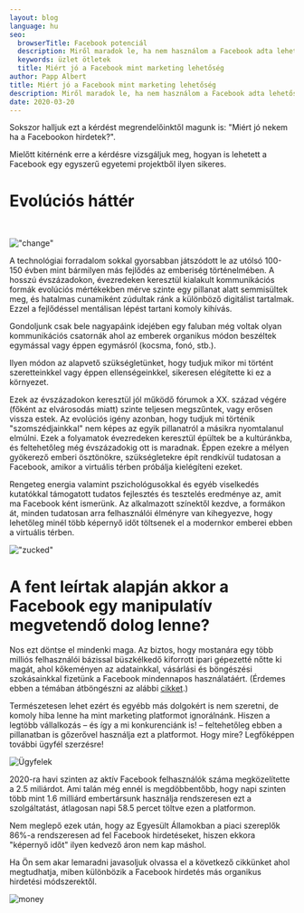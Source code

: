 ```yaml
---
layout: blog
language: hu
seo:
  browserTitle: Facebook potenciál
  description: Miről maradok le, ha nem használom a Facebook adta lehetőségeket úgy mint a versenytársaim?
  keywords: üzlet ötletek
  title: Miért jó a Facebook mint marketing lehetőség
author: Papp Albert
title: Miért jó a Facebook mint marketing lehetőség
description: Miről maradok le, ha nem használom a Facebook adta lehetőségeket úgy mint a versenytársaim?
date: 2020-03-20
---
```


Sokszor halljuk ezt a kérdést megrendelőinktől magunk is: "Miért jó nekem ha a Facebookon hirdetek?".

Mielőtt kitérnénk erre a kérdésre vizsgáljuk  meg, hogyan is lehetett a Facebook egy egyszerű egyetemi projektből ilyen sikeres.

# Evolúciós háttér

<br/>

!["change"](https://images.unsplash.com/photo-1499244571948-7ccddb3583f1?ixlib=rb-1.2.1&ixid=eyJhcHBfaWQiOjEyMDd9&auto=format&fit=crop&w=850&q=80)

A technológiai forradalom sokkal gyorsabban játszódott le az utólsó 100-150 évben mint bármilyen más fejlődés az emberiség történelmében. A hosszú évszázadokon, évezredeken keresztül kialakult kommunikációs formák evolúciós mértékekben mérve szinte egy pillanat alatt semmisültek meg, és hatalmas cunamiként zúdultak ránk a különböző digitálist tartalmak. Ezzel a fejlődéssel mentálisan lépést tartani komoly kihívás. 

Gondoljunk csak bele nagyapáink idejében egy faluban még voltak olyan kommunikációs csatornák ahol az emberek organikus módon beszéltek egymással vagy éppen egymásról (kocsma, fonó, stb.).

Ilyen módon az alapvető szükségletünket, hogy tudjuk mikor mi történt szeretteinkkel vagy éppen ellenségeinkkel, sikeresen elégítette ki ez a környezet.

Ezek az évszázadokon keresztül jól működő fórumok a XX. század végére (főként az elvárosodás miatt) szinte teljesen megszűntek, vagy erősen vissza estek. Az evolúciós igény azonban, hogy tudjuk mi történik "szomszédjainkkal" nem képes az egyik pillanatról a másikra  nyomtalanul elmúlni. Ezek a folyamatok évezredeken keresztül épültek be a kultúránkba, és feltehetőleg még évszázadokig ott is maradnak. Éppen ezekre a mélyen gyökerező emberi ösztönökre, szükségletekre épít rendkívül tudatosan a Facebook, amikor a virtuális térben próbálja kielégíteni ezeket.

Rengeteg energia valamint pszichológusokkal és egyéb viselkedés kutatókkal támogatott tudatos fejlesztés és tesztelés eredménye az, amit ma Facebook ként ismerünk. Az alkalmazott színektől kezdve, a formákon át, minden tudatosan arra felhasználói élményre van kihegyezve, hogy lehetőleg minél több képernyő időt töltsenek el a modernkor emberei ebben a virtuális térben. 


!["zucked"](https://images.unsplash.com/photo-1568378780196-a9a0444a9151?ixlib=rb-1.2.1&ixid=eyJhcHBfaWQiOjEyMDd9&auto=format&fit=crop&w=850&q=80)


# A fent leírtak alapján akkor a Facebook egy manipulatív megvetendő dolog lenne? 

Nos ezt döntse el mindenki maga. Az biztos, hogy mostanára egy több milliós felhasználói bázissal büszkélkedő kiforrott ipari gépezetté nőtte ki magát, ahol kőkeményen az adatainkkal, vásárlási és böngészési szokásainkkal fizetünk a Facebook mindennapos használatáért. (Érdemes ebben a témában átböngészni az alábbi [cikket](https://index.hu/aktak/a_cambridge_analytica_botrany/).)



Természetesen lehet ezért és egyébb más dolgokért is nem szeretni, de komoly hiba lenne ha mint marketing platformot ignorálnánk. Hiszen a legtöbb vállalkozás – és így a mi konkurenciánk is! – feltehetőleg ebben a pillanatban is gőzerővel használja ezt a platformot. Hogy mire?  Legfőképpen további ügyfél szerzésre!


![Ügyfelek](https://images.unsplash.com/photo-1515165244752-2465b61f0441?ixlib=rb-1.2.1&ixid=eyJhcHBfaWQiOjEyMDd9&auto=format&fit=crop&w=850&q=80)

2020-ra havi szinten az aktív Facebook felhasználók száma megközelítette a 2.5 miliárdot. Ami talán még ennél is megdöbbentőbb, hogy napi szinten több mint 1.6 milliárd embertársunk használja rendszeresen ezt a szolgáltatást, átlagosan napi 58.5 percet töltve ezen a platformon.

Nem meglepő ezek után, hogy az Egyesült Államokban a piaci szereplők 86%-a  rendszeresen ad fel Facebook hirdetéseket, hiszen ekkora "képernyő időt" ilyen kedvező áron nem kap máshol.  

Ha Ön sem akar lemaradni javasoljuk olvassa el a következő cikkünket ahol megtudhatja, miben különbözik a Facebook hirdetés más organikus hirdetési módszerektől.

![money](https://images.unsplash.com/photo-1518458028785-8fbcd101ebb9?ixlib=rb-1.2.1&ixid=eyJhcHBfaWQiOjEyMDd9&auto=format&fit=crop&w=850&q=80)
